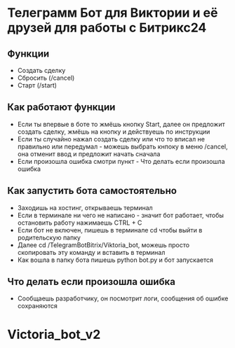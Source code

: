 # Телеграмм Бот для Виктории и её друзей для работы с Битрикс24
## Функции
- Создать сделку
- Сбросить (/cancel)
- Старт (/start)

## Как работают функции
- Если ты впервые в боте то жмёшь кнопку Start, далее он предложит создать сделку, жмёшь на кнопку и действуешь по инструкции
- Если ты случайно нажал создать сделку или что то вписал не правильно или передумал - можешь выбрать кнпоку в меню /cancel, она отменит ввод и предложит начать сначала
- Если произошла ошибка смотри пункт - Что делать если произошла ошибка

## Как запустить бота самостоятельно
- Заходишь на хостинг, открываешь терминал
- Если в терминале ни чего не написано - значит бот работает, чтобы остановить работу нажимаешь CTRL + C
- Если бот не включен, пишешь в терминале cd чтобы выйти в родительскую папку
- Далее cd /TelegramBotBitrix/Viktoria_bot, можешь просто скопировать эту команду и вставить в терминал
- Как вошла в папку бота пишешь python bot.py и бот запускается
  
## Что делать если произошла ошибка
- Сообщаешь разработчику, он посмотрит логи, сообщения об ошибке сохраняются
# Victoria_bot_v2
